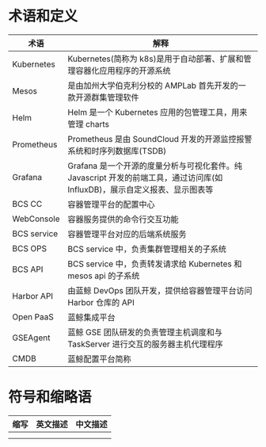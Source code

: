 # 术语和定义

| 术语        | 解释                                                                                                               |
|-------------|--------------------------------------------------------------------------------------------------------------------|
| Kubernetes  | Kubernetes(简称为 k8s)是用于自动部署、扩展和管理容器化应用程序的开源系统                                                |
| Mesos       | 是由加州大学伯克利分校的 AMPLab 首先开发的一款开源群集管理软件                                                          |
| Helm        | Helm 是一个 Kubernetes 应用的包管理工具，用来管理 charts                                                              |
| Prometheus  | Prometheus 是由 SoundCloud 开发的开源监控报警系统和时序列数据库(TSDB)                                                  |
| Grafana     | Grafana 是一个开源的度量分析与可视化套件。纯 Javascript 开发的前端工具，通过访问库(如 InfluxDB)，展示自定义报表、显示图表等 |
| BCS CC      | 容器管理平台的配置中心                                                                                                |
| WebConsole  | 容器服务提供的命令行交互功能                                                                                          |
| BCS service | 容器管理平台对应的后端系统服务                                                                                        |
| BCS OPS     | BCS service 中，负责集群管理相关的子系统                                                                              |
| BCS API     | BCS service 中，负责转发请求给 Kubernetes 和 mesos api 的子系统                                                       |
| Harbor API  | 由蓝鲸 DevOps 团队开发，提供给容器管理平台访问 Harbor 仓库的 API                                                       |
| Open PaaS   | 蓝鲸集成平台                                                                                                        |
| GSEAgent    | 蓝鲸 GSE 团队研发的负责管理主机调度和与 TaskServer 进行交互的服务器主机代理程序                                          |
| CMDB        | 蓝鲸配置平台简称                                                                                                     |

# 符号和缩略语

| 缩写 | 英文描述 | 中文描述 |
|------|----------|----------|
|      |          |          |
|      |          |          |
